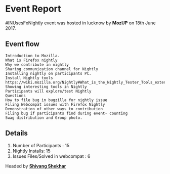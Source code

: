 # Event Report

#INUsesFxNightly event was hosted in lucknow by **MozUP** on 18th June 2017.

## Event flow

    Introduction to Mozilla.
    What is Firefox nightly
    Why we contribute in nightly 
    Sharing communication channel for Nightly 
    Installing nightly on participants PC.
    Install Nightly tools 
    https://wiki.mozilla.org/Nightly#What_is_the_Nightly_Tester_Tools_extension.3F
    Showing interesting tools in Nightly 
    Participants will explore/test Nightly 
    Questions
    How to file bug in bugzilla for nightly issue 
    Filing Webcompat issues with Firefox Nightly 
    Demonstration of other ways to contribution 
    Filing bug if participants find during event- counting 
    Swag distribution and Group photo. 

## Details

 1. Number of Participants : 15
 2. Nightly Installs: 15
 3. Issues Files/Solved in webcompat : 6
 
 
 Headed by **[Shivang Shekhar](https://github.com/GeekyShiva)**
